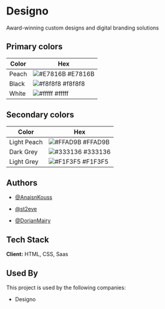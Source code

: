 
# Designo

Award-winning custom designs and digital branding solutions

## Primary colors

| Color             | Hex                                                                |
| ----------------- | ------------------------------------------------------------------ |
| Peach | ![#E7816B](https://via.placeholder.com/10/E7816B?text=+) #E7816B |
| Black | ![#f8f8f8](https://via.placeholder.com/10/f8f8f8?text=+) #f8f8f8 |
| White | ![#fffff](https://via.placeholder.com/10/fffffa?text=+) #fffff |

## Secondary colors

| Color             | Hex                                                                |
| ----------------- | ------------------------------------------------------------------ |
| Light Peach | ![#FFAD9B](https://via.placeholder.com/10/FFAD9B?text=+) #FFAD9B |
| Dark Grey | ![#333136](https://via.placeholder.com/10/333136?text=+) #333136 |
| Light Grey | ![#F1F3F5](https://via.placeholder.com/10/F1F3F5?text=+) #F1F3F5 |

## Authors

- [@AnaisnKouss](https://github.com/AnaisnKoussa)

- [@st2eve](https://github.com/st2eve)

- [@DorianMairy](https://github.com/DorianMairy)

## Tech Stack

**Client:** HTML, CSS, Saas


## Used By

This project is used by the following companies:

- Designo
